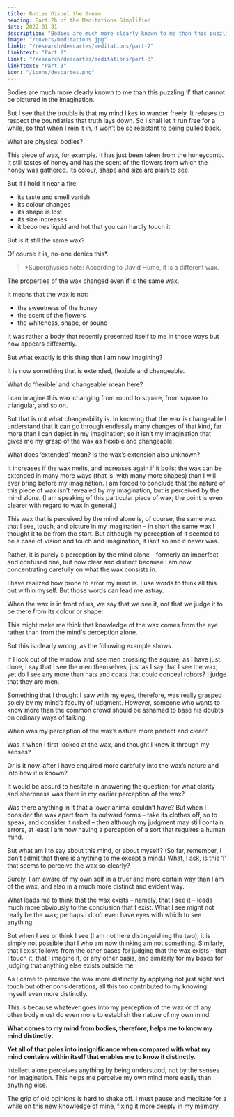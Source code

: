 ```yaml
---
title: Bodies Dispel the Dream
heading: Part 2b of the Meditations Simplified
date: 2022-01-31
description: "Bodies are much more clearly known to me than this puzzling ‘I’ that cannot be pictured in the imagination"
image: "/covers/meditations.jpg"
linkb: "/research/descartes/meditations/part-2"
linkbtext: "Part 2"
linkf: "/research/descartes/meditations/part-3"
linkftext: "Part 3"
icon: "/icons/descartes.png"
---
```



Bodies are much more clearly known to me than this puzzling ‘I’ that cannot be pictured in the imagination. 

<!-- It would be surprising if this were right, though; for it would be surprising if I had a clearer grasp of things that I realize are doubtful, unknown and foreign to me – ·namely, bodies – than I have of what is true and known – namely my own self.  -->

But I see that the trouble is that my mind likes to wander freely. It refuses to respect the boundaries that truth lays down. So I shall let it run free for a while, so that when I rein it in, it won’t be so resistant to being pulled back.

<!-- Let us consider the things that people ordinarily think they understand best of all, namely the bodies that we touch and see. 

I don’t mean bodies in general – for our general thoughts are apt to be confused – but one particular body -->

What are physical bodies? 

This piece of wax, for example. It has just been taken from the honeycomb. It still tastes of honey and has the scent of the flowers from which the honey was gathered. Its colour, shape and size are plain to see. <!-- ; it is hard, cold and can be handled easily;  -->

<!-- if you rap it with your knuckle it makes a sound. In short, it has everything that seems to be needed for a body to be known perfectly clearly. But as I speak these words I hold the wax near to the fire, and look!  -->

But if I hold it near a fire:
- its taste and smell vanish
- its colour changes
- its shape is lost
- its size increases
- it becomes liquid and hot that you can hardly touch it<!-- , and it no longer makes a sound when you strike it.  -->

But is it still the same wax? 

Of course it is, no-one denies this*. 


> *Superphysics note: According to David Hume, it is a different wax. 



The properties of the wax changed even if is the same wax. 
<!-- So what was it about the wax that I understood so clearly? Evidently it was not any of the features that the senses told me of; for all of them – brought to me through taste, smell, sight, touch or hearing – have now altered, yet it is still the same wax. -->

It means that the wax is not:
-  the sweetness of the honey
- the scent of the flowers
- the whiteness, shape, or sound

It was rather a body that recently presented itself to me in those ways but now appears differently. 

But what exactly is this thing that I am now imagining? 

It is now something that is <!-- Well, if we take away whatever doesn’t belong to the wax (that is, everything that the wax could be without), what is left is merely something --> extended, flexible and changeable. 

What do ‘flexible’ and ‘changeable’ mean here? 

I can imagine this wax changing from round to square, from square to triangular, and so on. 

But that is not what changeability is. In knowing that the wax is changeable I understand that it can go through endlessly many changes of that kind, far more than I can depict in my imagination; so it isn’t my imagination that gives me my grasp of the wax as flexible and changeable.

What does ‘extended’ mean? Is the wax’s extension also unknown? 

It increases if the wax melts, and increases again if it boils; the wax can be extended in many more ways (that is, with many more shapes) than I will ever bring before my imagination. I am forced to conclude that the nature of this piece of wax isn’t revealed by my imagination, but is perceived by the mind alone. (I am speaking of this particular piece of wax; the point is even clearer with regard to wax in general.) 

This wax that is perceived by the mind alone is, of course, the same wax that I see, touch, and picture in my imagination – in short the same wax I thought it to be from the start. But although my perception of it seemed to be a case of vision and touch and imagination, it isn’t so and it never was. 

Rather, it is purely a perception by the mind alone – formerly an imperfect and confused one, but now clear and distinct because I am now concentrating carefully on what the wax consists in.

I have realized how prone to error my mind is. I use words to think all this out within myself. But those words can lead me astray. 

When the wax is in front of us, we say that we see it, not that we judge it to be there from its colour or shape. 

This might make me think that knowledge of the wax comes from the eye rather than from the mind's perception alone. 

But this is clearly wrong, as the following example shows. 

If I look out of the window and see men crossing the square, as I have just done, I say that I see the men themselves, just as I say that I see the wax; yet do I see any more than hats and coats that could conceal robots? I judge that they are men.

Something that I thought I saw with my eyes, therefore, was really grasped solely by my mind’s faculty of judgment. However, someone who wants to know more than the common crowd should be ashamed to base his doubts on ordinary ways of talking. 

When was my perception of the wax’s nature more perfect and clear? 

Was it when I first looked at the wax, and thought I knew it through my senses? 

Or is it now, after I have enquired more carefully into the wax’s nature and into how it is known?

It would be absurd to hesitate in answering the question; for what clarity and sharpness was there in my earlier perception of the wax?

Was there anything in it that a lower animal couldn’t have? But when I consider the wax apart from its outward forms – take its clothes off, so to speak, and consider it naked – then although my judgment may still contain errors, at least I am now having a perception of a sort that requires a human mind.

But what am I to say about this mind, or about myself? (So far, remember, I don’t admit that there is anything to me except a mind.) What, I ask, is this ‘I’ that seems to perceive the wax so clearly? 

Surely, I am aware of my own self in a truer and more certain way than I am of the wax, and also in a much more distinct and evident way. 

What leads me to think that the wax exists – namely, that I see it – leads much more obviously to the conclusion that I exist. What I see might not really be the wax; perhaps I don’t even have eyes with which to see anything. 

But when I see or think I see (I am not here distinguishing the two), it is simply not possible that I who am now thinking am not something. Similarly, that I exist follows from the other bases for judging that the wax exists – that I touch it, that I imagine it, or any other basis, and similarly for my bases for judging that anything else exists outside me. 

As I came to perceive the wax more distinctly by applying not just sight and touch but other considerations, all this too contributed to my knowing myself even more distinctly. 

This is because whatever goes into my perception of the wax or of any other body must do even more to establish the nature of my own mind. 

**What comes to my mind from bodies, therefore, helps me to know my mind distinctly.** 

**Yet all of that pales into insignificance when compared with what my mind contains within itself that enables me to know it distinctly.**


<!-- I have reached the place where I wanted to be effortlessly!  -->

Intellect alone perceives anything by being understood, not by the senses nor <!--  I now know that even bodies are perceived not by the senses or by --> imagination. This helps me perceive my own mind more easily than anything else.

The grip of old opinions is hard to shake off. I must pause and meditate for a while on this new knowledge of mine, fixing it more deeply in my memory.
